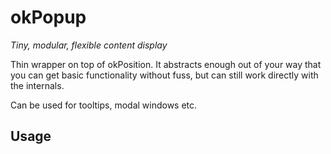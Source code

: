 # okPopup

*Tiny, modular, flexible content display* 

Thin wrapper on top of okPosition. It abstracts enough out of your way that you
can get basic functionality without fuss, but can still work directly with the
internals.

Can be used for tooltips, modal windows etc.

## Usage
